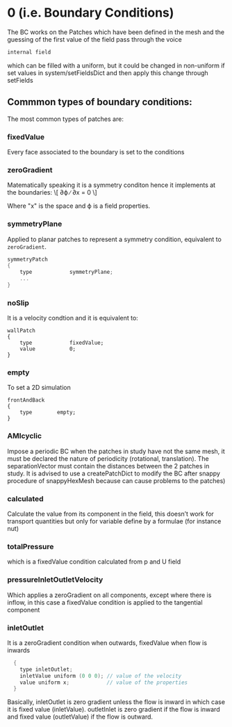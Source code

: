 # 0 (i.e. Boundary Conditions)

The BC works on the Patches which have been defined in the mesh and the
guessing of the first value of the field pass through the voice

```c++
internal field
```
which can be filled with a uniform, but it could be changed in
non-uniform if set values in system/setFieldsDict and then apply this
change through setFields


## Commmon types of boundary conditions:
The most common types of patches are:

### fixedValue

Every face associated to the boundary is set to the conditions

### zeroGradient

Matematically speaking it is a symmetry conditon hence it implements at the boundaries:
\\[ ∂ϕ ∕ ∂x = 0 \\]

Where "x" is the space and ϕ is a field properties.

### symmetryPlane

Applied to planar patches to represent a symmetry condition, equivalent to ```zeroGradient```.

```c++
symmetryPatch
{
    type            symmetryPlane;
    ...
}
```

### noSlip

It is a velocity condtion and it is equivalent to:

```
wallPatch
{
    type            fixedValue;
    value           0;
}
```

### empty
To set a 2D simulation

``` c+++
frontAndBack
{
    type        empty;
}
```
### AMIcyclic
Impose a periodic BC when the patches in study have not the
same mesh, it must be declared the nature of periodicity (rotational,
translation). The separationVector must contain the distances between
the 2 patches in study. It is advised to use a createPatchDict to modify
the BC after snappy procedure of snappyHexMesh because can cause
problems to the patches)

### calculated
Calculate the value from its component in the field, this
doesn’t work for transport quantities but only for variable define by a
formulae (for instance nut)

### totalPressure
which is a fixedValue condition calculated from p and U
field

### pressureInletOutletVelocity
Which applies a zeroGradient on all
components, except where there is inflow, in this case a fixedValue
condition is applied to the tangential component

### inletOutlet
It is a zeroGradient condition when outwards, fixedValue
when flow is inwards

```c
  {
    type inletOutlet;
    inletValue uniform (0 0 0); // value of the velocity
    value uniform x;            // value of the properties
  }
```
Basically, inletOutlet is zero gradient unless the flow is inward in
which case it is fixed value (inletValue). outletInlet is zero gradient
if the flow is inward and fixed value (outletValue) if the flow is
outward.
<!--  Script to show the footer   -->
<html>
<script
    src="https://code.jquery.com/jquery-3.3.1.js"
    integrity="sha256-2Kok7MbOyxpgUVvAk/HJ2jigOSYS2auK4Pfzbm7uH60="
    crossorigin="anonymous">
</script>
<script>
$(function(){
  $("#footer").load("../../footers/footer_second_level_depth.html");
});
</script>
<body>
<div id="footer"></div>
</body>
</html>
